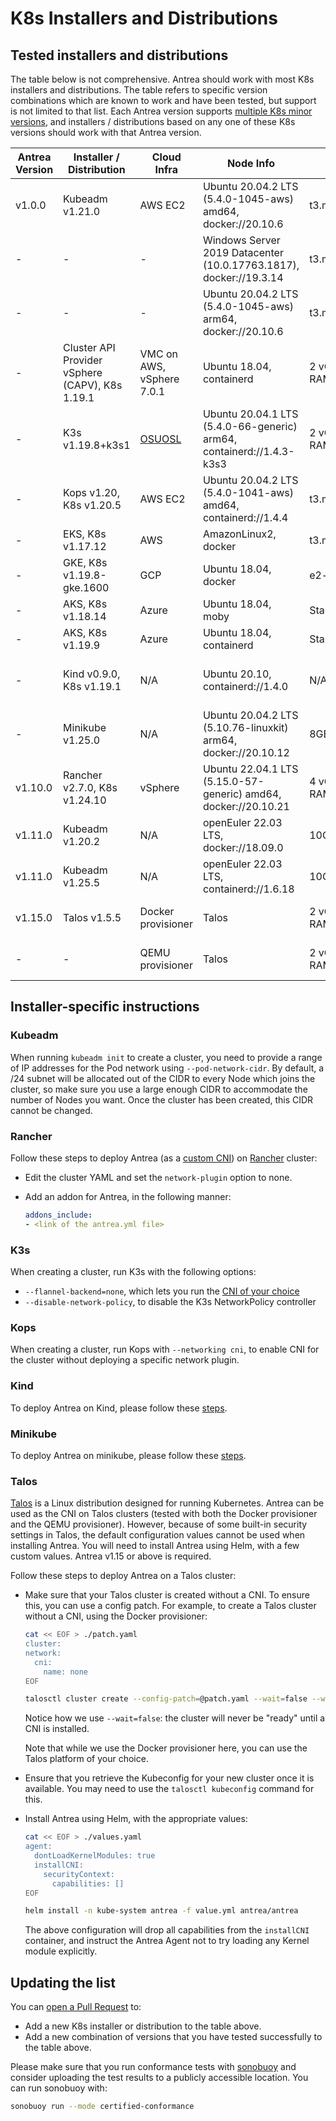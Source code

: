 # K8s Installers and Distributions

## Tested installers and distributions

The table below is not comprehensive. Antrea should work with most K8s
installers and distributions. The table refers to specific version combinations
which are known to work and have been tested, but support is not limited to that
list. Each Antrea version supports [multiple K8s minor versions](versioning.md#supported-k8s-versions),
and installers / distributions based on any one of these K8s versions should
work with that Antrea version.

| Antrea Version | Installer / Distribution | Cloud Infra | Node Info | Node Size | Conformance Results | Comments |
|-|-|-|-|-|-|-|
| v1.0.0 | Kubeadm v1.21.0 | AWS EC2 | Ubuntu 20.04.2 LTS (5.4.0-1045-aws) amd64, docker://20.10.6 | t3.medium |  |  |
| - | - | - | Windows Server 2019 Datacenter (10.0.17763.1817), docker://19.3.14 | t3.medium |  |  |
| - | - | - | Ubuntu 20.04.2 LTS (5.4.0-1045-aws) arm64, docker://20.10.6 | t3.medium |  |  |
| - | Cluster API Provider vSphere (CAPV), K8s 1.19.1 | VMC on AWS, vSphere 7.0.1 | Ubuntu 18.04, containerd | 2 vCPUs, 8GB RAM |  | Antrea CI |
| - | K3s v1.19.8+k3s1 | [OSUOSL] | Ubuntu 20.04.1 LTS (5.4.0-66-generic) arm64, containerd://1.4.3-k3s3 | 2 vCPUs, 4GB RAM |  | Antrea CI, cluster installed with [k3sup] 0.9.13 |
| - | Kops v1.20, K8s v1.20.5 | AWS EC2 | Ubuntu 20.04.2 LTS (5.4.0-1041-aws) amd64, containerd://1.4.4 | t3.medium | [results tarball](http://downloads.antrea.io/artifacts/sonobuoy-conformance/kops_202104212218_sonobuoy_bf0f8e77-c9df-472a-85e2-65e456cf4d83.tar.gz) |  |
| - | EKS, K8s v1.17.12 | AWS | AmazonLinux2, docker | t3.medium |  | Antrea CI |
| - | GKE, K8s v1.19.8-gke.1600 | GCP | Ubuntu 18.04, docker | e2-standard-4 |  | Antrea CI |
| - | AKS, K8s v1.18.14 | Azure | Ubuntu 18.04, moby | Standard_DS2_v2 |  | Antrea CI |
| - | AKS, K8s v1.19.9 | Azure | Ubuntu 18.04, containerd | Standard_DS2_v2 |  | Antrea CI |
| - | Kind v0.9.0, K8s v1.19.1 | N/A | Ubuntu 20.10, containerd://1.4.0 | N/A |  | [Requirements for using Antrea on Kind](kind.md) |
| - | Minikube v1.25.0 | N/A | Ubuntu 20.04.2 LTS (5.10.76-linuxkit) arm64, docker://20.10.12 | 8GB RAM | | |
| v1.10.0 | Rancher v2.7.0, K8s v1.24.10 | vSphere | Ubuntu 22.04.1 LTS (5.15.0-57-generic) amd64, docker://20.10.21 | 4 vCPUs, 4GB RAM |  |  |
| v1.11.0 | Kubeadm v1.20.2 | N/A | openEuler 22.03 LTS, docker://18.09.0 | 10GB RAM | | |
| v1.11.0 | Kubeadm v1.25.5 | N/A | openEuler 22.03 LTS, containerd://1.6.18 | 10GB RAM | | |
| v1.15.0 | Talos v1.5.5 | Docker provisioner | Talos | 2 vCPUs, 2.1 GB RAM | Pass | Requires Antrea v1.15 or above |
| - | - | QEMU provisioner | Talos | 2 vCPUs, 2.1 GB RAM | Pass | Requires Antrea v1.15 or above |

## Installer-specific instructions

### Kubeadm

When running `kubeadm init` to create a cluster, you need to provide a range of
IP addresses for the Pod network using `--pod-network-cidr`. By default, a /24
subnet will be allocated out of the CIDR to every Node which joins the cluster,
so make sure you use a large enough CIDR to accommodate the number of Nodes you
want. Once the cluster has been created, this CIDR cannot be changed.

### Rancher

Follow these steps to deploy Antrea (as a [custom CNI](https://rke.docs.rancher.com/config-options/add-ons/network-plugins/custom-network-plugin-example))
on [Rancher](https://ranchermanager.docs.rancher.com/pages-for-subheaders/kubernetes-clusters-in-rancher-setup) cluster:

* Edit the cluster YAML and set the `network-plugin` option to none.

* Add an addon for Antrea, in the following manner:

  ```yaml
  addons_include:
  - <link of the antrea.yml file>
  ```

### K3s

When creating a cluster, run K3s with the following options:

* `--flannel-backend=none`, which lets you run the [CNI of your
  choice](https://rancher.com/docs/k3s/latest/en/installation/network-options/)
* `--disable-network-policy`, to disable the K3s NetworkPolicy controller

### Kops

When creating a cluster, run Kops with `--networking cni`, to enable CNI for the
cluster without deploying a specific network plugin.

### Kind

To deploy Antrea on Kind, please follow these [steps](kind.md).

### Minikube

To deploy Antrea on minikube, please follow these [steps](minikube.md).

### Talos

[Talos](https://www.talos.dev/) is a Linux distribution designed for running
Kubernetes. Antrea can be used as the CNI on Talos clusters (tested with both
the Docker provisioner and the QEMU provisioner). However, because of some
built-in security settings in Talos, the default configuration values cannot be
used when installing Antrea. You will need to install Antrea using Helm, with a
few custom values. Antrea v1.15 or above is required.

Follow these steps to deploy Antrea on a Talos cluster:

* Make sure that your Talos cluster is created without a CNI. To ensure this,
  you can use a config patch. For example, to create a Talos cluster without a
  CNI, using the Docker provisioner:

  ```bash
  cat << EOF > ./patch.yaml
  cluster:
  network:
    cni:
      name: none
  EOF

  talosctl cluster create --config-patch=@patch.yaml --wait=false --workers 2
  ```

  Notice how we use `--wait=false`: the cluster will never be "ready" until a
  CNI is installed.

  Note that while we use the Docker provisioner here, you can use the Talos
  platform of your choice.

* Ensure that you retrieve the Kubeconfig for your new cluster once it is
  available. You may need to use the `talosctl kubeconfig` command for this.

* Install Antrea using Helm, with the appropriate values:

  ```bash
  cat << EOF > ./values.yaml
  agent:
    dontLoadKernelModules: true
    installCNI:
      securityContext:
        capabilities: []
  EOF

  helm install -n kube-system antrea -f value.yml antrea/antrea
  ```

  The above configuration will drop all capabilities from the `installCNI`
  container, and instruct the Antrea Agent not to try loading any Kernel module
  explicitly.

## Updating the list

You can [open a Pull Request](../CONTRIBUTING.md) to:

* Add a new K8s installer or distribution to the table above.
* Add a new combination of versions that you have tested successfully to the
  table above.

Please make sure that you run conformance tests with [sonobuoy] and consider
uploading the test results to a publicly accessible location. You can run
sonobuoy with:

```bash
sonobuoy run --mode certified-conformance
```

[k3sup]: https://github.com/alexellis/k3sup
[OSUOSL]: https://osuosl.org/services/aarch64/
[sonobuoy]: https://github.com/vmware-tanzu/sonobuoy
